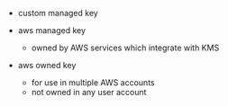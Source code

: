 - custom managed key
- aws managed key
	- owned by AWS services which integrate with KMS

- aws owned key
	- for use in multiple AWS accounts
	- not owned in any user account